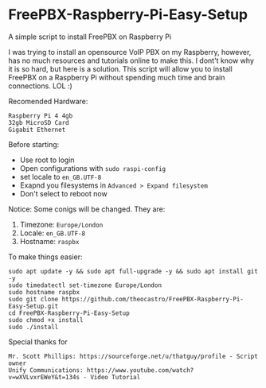 # FreePBX-Raspberry-Pi-Easy-Setup
A simple script to install FreePBX on Raspberry Pi

 I was trying to install an opensource VoIP PBX on my Raspberry, however, has no much resources and tutorials online to make this. I dont't know why it is so hard, but here is a solution. This script will allow you to install FreePBX on a Raspberry Pi without spending much time and brain connections. LOL :)

 Recomended Hardware:
```
Raspberry Pi 4 4gb
32gb MicroSD Card
Gigabit Ethernet
```


Before starting:
* Use root to login
* Open configurations with ```sudo raspi-config```
* set locale to ```en_GB.UTF-8```
* Exapnd you filesystems in ```Advanced > Expand filesystem```
* Don't select to reboot now


Notice:
Some conigs will be changed. They are:
 1. Timezone: ```Europe/London```
 2. Locale: ```en_GB.UTF-8```
 3. Hostname: ```raspbx```


To make things easier:

```
sudo apt update -y && sudo apt full-upgrade -y && sudo apt install git -y
sudo timedatectl set-timezone Europe/London
sudo hostname raspbx
sudo git clone https://github.com/theocastro/FreePBX-Raspberry-Pi-Easy-Setup.git
cd FreePBX-Raspberry-Pi-Easy-Setup
sudo chmod +x install
sudo ./install
```



Special thanks for
```
Mr. Scott Phillips: https://sourceforge.net/u/thatguy/profile - Script owner
Unify Communications: https://www.youtube.com/watch?v=wXVLvxrEWeY&t=134s - Video Tutorial
```
